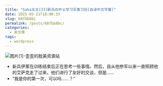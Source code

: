 ```yaml
---
title: "Saka太太[23]新兵向中士学习军事习俗[自译中文字幕]"
date: 2025-05-21T18:00:33
slug: 68fbb8bc
permalink: /posts/68fbb8bc/
categories:
  - 未分类
tags:
  - wordpress
---
```


![图片[1]-歪歪的耽美资源站](/images/wp/68fbb8bc-c92cdb41.jpg)

*   新兵伊莱在训练结束后正在思考一些事情。然后，自从他参军以来一直照顾他的艾萨克走了过来，他们进行了友好的交谈，但是……
*   “我是你的第一次，可以吗……？”
